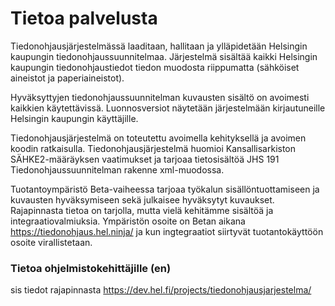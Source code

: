 # Tietoa palvelusta

Tiedonohjausjärjestelmässä laaditaan, hallitaan ja ylläpidetään Helsingin kaupungin tiedonohjaussuunnitelmaa. Järjestelmä sisältää kaikki Helsingin kaupungin tiedonohjaustiedot tiedon muodosta riippumatta (sähköiset aineistot ja paperiaineistot).

Hyväksyttyjen tiedonohjaussuunnitelman kuvausten sisältö on avoimesti kaikkien käytettävissä. Luonnosversiot näytetään järjestelmään kirjautuneille Helsingin kaupungin käyttäjille.

Tiedonohjausjärjestelmä on toteutettu avoimella kehityksellä ja avoimen koodin ratkaisulla. Tiedonohjausjärjestelmä huomioi Kansallisarkiston SÄHKE2-määräyksen vaatimukset ja tarjoaa tietosisältöä JHS 191 Tiedonohjaussuunnitelman rakenne xml-muodossa.

Tuotantoympäristö Beta-vaiheessa tarjoaa työkalun sisällöntuottamiseen ja kuvausten hyväksymiseen sekä julkaisee hyväksytyt kuvaukset. Rajapinnasta tietoa on tarjolla, mutta vielä kehitämme sisältöä ja integraatiovalmiuksia. Ympäristön osoite on Betan aikana https://tiedonohjaus.hel.ninja/ ja kun ingtegraatiot siirtyvät tuotantokäyttöön osoite virallistetaan.

### Tietoa ohjelmistokehittäjille (en)
sis tiedot rajapinnasta
https://dev.hel.fi/projects/tiedonohjausjarjestelma/
